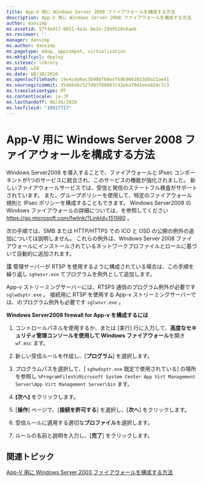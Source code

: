 ```yaml
---
title: App-V 用に Windows Server 2008 ファイアウォールを構成する方法
description: App-V 用に Windows Server 2008 ファイアウォールを構成する方法
author: dansimp
ms.assetid: 57f4ed17-0651-4a3c-be1e-29d9520c6aeb
ms.reviewer: ''
manager: dansimp
ms.author: dansimp
ms.pagetype: mdop, appcompat, virtualization
ms.mktglfcycl: deploy
ms.sitesec: library
ms.prod: w10
ms.date: 08/30/2016
ms.openlocfilehash: 19e4cda9ac3b908f68e4f69b9663033d8a21ae41
ms.sourcegitcommit: 354664bc527d93f80687cd2eba70d1eea024c7c3
ms.translationtype: MT
ms.contentlocale: ja-JP
ms.lasthandoff: 06/26/2020
ms.locfileid: "10817717"
---
```

# App-V 用に Windows Server 2008 ファイアウォールを構成する方法


Windows Server2008 を導入することで、ファイアウォールと IPsec コンポーネントが1つのサービスに統合され、このサービスの機能が強化されました。 新しいファイアウォールサービスでは、受信と発信のステートフル検査がサポートされています。 また、グループポリシーを使用して、特定のファイアウォール規則と IPsec ポリシーを構成することもできます。 Windows Server2008 の Windows ファイアウォールの詳細については、を参照してください <https://go.microsoft.com/fwlink/?LinkId=151980> 。

次の手順では、SMB または HTTP/HTTPS での ICO と OSD の公開の例外の追加については説明しません。 これらの例外は、Windows Server 2008 ファイアウォールにインストールされているネットワークプロファイルとロールに基づいて自動的に追加されます。

**注** 管理サーバーが RTSP を使用するように構成されている場合は、この手順を繰り返し `sghwsvr.exe` てプログラムを例外として追加します。

App-v ストリーミングサーバーには、RTSPS 通信のプログラム例外が必要です `sglwdsptr.exe` 。 接続用に RTSP を使用する App-v ストリーミングサーバーでは、のプログラム例外も必要です `sglwsvr.exe` 。

 

**Windows Server2008 firewall for App-v を構成するには**

1.  コントロールパネルを使用するか、または [実行] 行に入力して、**高度なセキュリティ管理コンソールを使用して Windows ファイアウォール**を開き `wf.msc` ます。

2.  新しい受信ルールを作成し、[**プログラム**] を選択します。

3.  プログラムパスを選択して、[ `sghwdsptr.exe` 既定で使用されている] の場所を参照し `%ProgramFiles%\Microsoft System Center App Virt Management Server\App Virt Management Server\bin` ます。

4.  **[次へ]** をクリックします。

5.  [**操作**] ページで、[**接続を許可する**] を選択し、[**次へ**] をクリックします。

6.  受信ルールに適用する適切な**プロファイル**を選択します。

7.  ルールの名前と説明を入力し、[**完了**] をクリックします。

## 関連トピック


[App-V 用に Windows Server 2003 ファイアウォールを構成する方法](how-to-configure-windows-server-2003-firewall-for-app-v.md)

 

 





